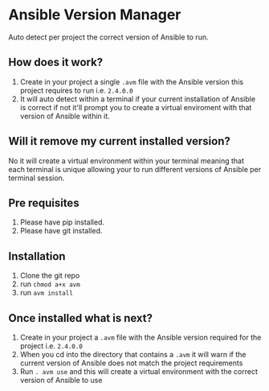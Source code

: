 # Ansible Version Manager

Auto detect per project the correct version of Ansible to run.

## How does it work?
1. Create in your project a single `.avm` file with the Ansible version this project requires to run i.e. `2.4.0.0`
2. It will auto detect within a terminal if your current installation of Ansible is correct if not it'll prompt you to create a virtual enviroment with that version of Ansible within it.


## Will it remove my current installed version?
No it will create a virtual environment within your terminal meaning that each terminal is unique allowing your to run different versions of Ansible per terminal session.


## Pre requisites
1. Please have pip installed.
2. Please have git installed.


## Installation
1. Clone the git repo
2. run `chmod a+x avm`
3. run `avm install`


## Once installed what is next?
1. Create in your project a `.avm` file with the Ansible version required for the project i.e. `2.4.0.0`
2. When you cd into the directory that contains a `.avm` it will warn if the current version of Ansible does not match the project requirements
3. Run `. avm use` and this will create a virtual environment with the correct version of Ansible to use 
